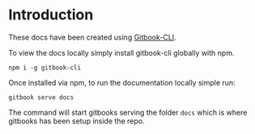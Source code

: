 # Introduction

These docs have been created using [Gitbook-CLI](https://github.com/GitbookIO/gitbook-cli).

To view the docs locally simply install gitbook-cli globally with npm.

`npm i -g gitbook-cli`

Once installed via npm, to run the documentation locally simple run:

`gitbook serve docs`

The command will start gitbooks serving the folder `docs` which is where gitbooks has been setup inside the repo.